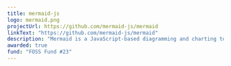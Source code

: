 ```yaml
---
title: mermaid-js
logo: mermaid.png
projectUrl: https://github.com/mermaid-js/mermaid
linkText: "https://github.com/mermaid-js/mermaid"
description: "Mermaid is a JavaScript-based diagramming and charting tool that uses Markdown-inspired text definitions and a renderer to create and modify complex diagrams. The main purpose of Mermaid is to help documentation catch up with development."
awarded: true
fund: "FOSS Fund #23"
---
```



